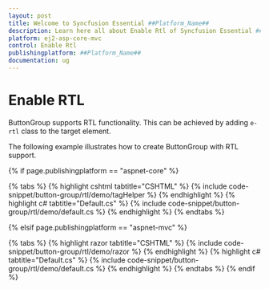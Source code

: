 ```yaml
---
layout: post
title: Welcome to Syncfusion Essential ##Platform_Name##
description: Learn here all about Enable Rtl of Syncfusion Essential ##Platform_Name## widgets based on HTML5 and jQuery.
platform: ej2-asp-core-mvc
control: Enable Rtl
publishingplatform: ##Platform_Name##
documentation: ug
---
```



# Enable RTL

ButtonGroup supports RTL functionality. This can be achieved by adding `e-rtl` class to the target element.

The following example illustrates how to create ButtonGroup with RTL support.

{% if page.publishingplatform == "aspnet-core" %}

{% tabs %}
{% highlight cshtml tabtitle="CSHTML" %}
{% include code-snippet/button-group/rtl/demo/tagHelper %}
{% endhighlight %}
{% highlight c# tabtitle="Default.cs" %}
{% include code-snippet/button-group/rtl/demo/default.cs %}
{% endhighlight %}
{% endtabs %}

{% elsif page.publishingplatform == "aspnet-mvc" %}

{% tabs %}
{% highlight razor tabtitle="CSHTML" %}
{% include code-snippet/button-group/rtl/demo/razor %}
{% endhighlight %}
{% highlight c# tabtitle="Default.cs" %}
{% include code-snippet/button-group/rtl/demo/default.cs %}
{% endhighlight %}
{% endtabs %}
{% endif %}


